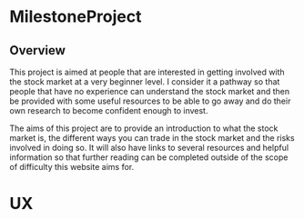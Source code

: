 # MilestoneProject

## Overview

This project is aimed at people that are interested in getting involved with the stock market at a very beginner level. I consider it a pathway so that people that have no experience can understand the stock market and then be provided with some useful resources to be able to go away and do their own research to become confident enough to invest.

The aims of this project are to provide an introduction to what the stock market is, the different ways you can trade in the stock market and the risks involved in doing so. It will also have links to several resources and helpful information so that further reading can be completed outside of the scope of difficulty this website aims for.

# UX